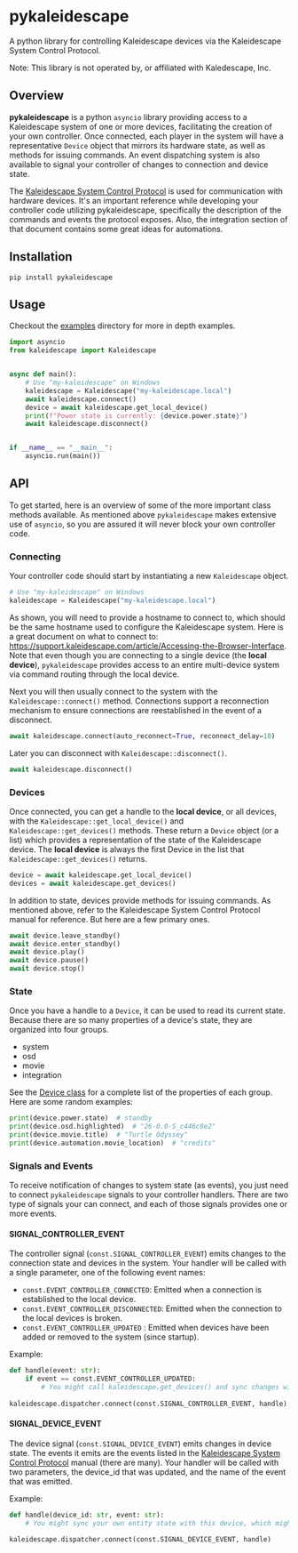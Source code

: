 # pykaleidescape

A python library for controlling Kaleidescape devices via the Kaleidescape System Control Protocol.

Note: This library is not operated by, or affiliated with Kaledescape, Inc. 

## Overview

**pykaleidescape** is a python `asyncio` library providing access to a Kaleidescape system of one or more devices,
facilitating the creation of your own controller. Once connected, each player in the system will have a
representative `Device` object that mirrors its hardware state, as well as methods for issuing commands. An event
dispatching system is also available to signal your controller of changes to connection and device state.

The
[Kaleidescape System Control Protocol](https://www.kaleidescape.com/wp-content/uploads/Kaleidescape-System-Control-Protocol-Reference-Manual.pdf)
is used for communication with hardware devices. It's an important reference while developing your controller code
utilizing pykaleidescape, specifically the description of the commands and events the protocol exposes. Also, the 
integration section of that document contains some great ideas for automations.

## Installation

```
pip install pykaleidescape
```

## Usage

Checkout the [examples](examples) directory for more in depth examples.

```python
import asyncio
from kaleidescape import Kaleidescape


async def main():
    # Use "my-kaleidescape" on Windows
    kaleidescape = Kaleidescape("my-kaleidescape.local")
    await kaleidescape.connect()
    device = await kaleidescape.get_local_device()
    print(f"Power state is currently: {device.power.state}")
    await kaleidescape.disconnect()


if __name__ == "__main__":
    asyncio.run(main())
```

## API

To get started, here is an overview of some of the more important class methods available. As mentioned above
`pykaleidescape` makes extensive use of `asyncio`, so you are assured it will never block your own controller code.

### Connecting

Your controller code should start by instantiating a new `Kaleidescape` object.

```python
# Use "my-kaleidescape" on Windows
kaleidescape = Kaleidescape("my-kaleidescape.local")
```

As shown, you will need to provide a hostname to connect to, which should be the same hostname used to configure the
Kaleidescape system. Here is a great document on what to connect to:
https://support.kaleidescape.com/article/Accessing-the-Browser-Interface. Note that even though you are connecting to a
single device (the **local device**), `pykaleidescape` provides access to an entire multi-device system via command
routing through the local device.

Next you will then usually connect to the system with the `Kaleidescape::connect()` method. Connections support a
reconnection mechanism to ensure connections are reestablished in the event of a disconnect.

```python
await kaleidescape.connect(auto_reconnect=True, reconnect_delay=10)
```

Later you can disconnect with `Kaleidescape::disconnect()`.

```python
await kaleidescape.disconnect()
```

### Devices

Once connected, you can get a handle to the **local device**, or all devices, with the `Kaleidescape::get_local_device()`
and `Kaleidescape::get_devices()` methods. These return a `Device` object (or a list) which provides a representation
of the state of the Kaleidescape device. The **local device** is always the first Device in the list that
`Kaleidescape::get_devices()` returns.

```python
device = await kaleidescape.get_local_device()
devices = await kaleidescape.get_devices()
```

In addition to state, devices provide methods for issuing commands. As mentioned above, refer to the Kaleidescape
System Control Protocol manual for reference. But here are a few primary ones.

```python
await device.leave_standby()
await device.enter_standby()
await device.play()
await device.pause()
await device.stop()
```

### State

Once you have a handle to a `Device`, it can be used to read its current state. Because there are so many properties
of a device's state, they are organized into four groups. 

* system
* osd
* movie
* integration

See the [Device class](kaleidescape/device.py) for a complete
list of the properties of each group. Here are some random examples:

```python
print(device.power.state)  # standby
print(device.osd.highlighted)  # "26-0.0-S_c446c8e2"
print(device.movie.title)  # "Turtle Odyssey"
print(device.automation.movie_location)  # "credits"
```

### Signals and Events

To receive notification of changes to system state (as events), you just need to connect `pykaleidescape` signals to
your controller handlers. There are two type of signals your can connect, and each of those signals provides one or
more events.

#### SIGNAL_CONTROLLER_EVENT

The controller signal (`const.SIGNAL_CONTROLLER_EVENT`) emits changes to the connection state and devices in the system.
Your handler will be called with a single parameter, one of the following event names:

* `const.EVENT_CONTROLLER_CONNECTED`: Emitted when a connection is established to the local device.
* `const.EVENT_CONTROLLER_DISCONNECTED`: Emitted when the connection to the local devices is broken.
* `const.EVENT_CONTROLLER_UPDATED` : Emitted when devices have been added or removed to the system (since startup).

Example:

```python
def handle(event: str):
    if event == const.EVENT_CONTROLLER_UPDATED:
        # You might call kaleidescape.get_devices() and sync changes with your own state
    
kaleidescape.dispatcher.connect(const.SIGNAL_CONTROLLER_EVENT, handle)
```

#### SIGNAL_DEVICE_EVENT

The device signal (`const.SIGNAL_DEVICE_EVENT`) emits changes in device state. The events it emits are the events
listed in the
[Kaleidescape System Control Protocol](https://www.kaleidescape.com/wp-content/uploads/Kaleidescape-System-Control-Protocol-Reference-Manual.pdf)
manual (there are many). Your handler will be called with two parameters, the device_id that was updated, and the name
of the event that was emitted.

Example:
 
```python
def handle(device_id: str, event: str):
    # You might sync your own entity state with this device, which might trigger your integrations.

kaleidescape.dispatcher.connect(const.SIGNAL_DEVICE_EVENT, handle)
```
